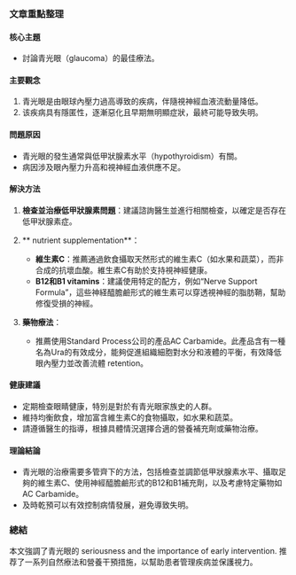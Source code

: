 ### 文章重點整理

#### 核心主題
- 討論青光眼（glaucoma）的最佳療法。

#### 主要觀念
1. 青光眼是由眼球內壓力過高導致的疾病，伴隨視神經血液流動量降低。
2. 该疾病具有隱匿性，逐漸惡化且早期無明顯症狀，最終可能导致失明。

#### 問題原因
- 青光眼的發生通常與低甲狀腺素水平（hypothyroidism）有關。
- 病因涉及眼內壓力升高和視神經血液供應不足。

#### 解決方法
1. **檢查並治療低甲狀腺素問題**：建議諮詢醫生並進行相關檢查，以確定是否存在低甲狀腺素症。
2. ** nutrient supplementation**：
   - **維生素C**：推薦通過飲食攝取天然形式的維生素C（如水果和蔬菜），而非合成的抗壞血酸。維生素C有助於支持視神經健康。
   - **B12和B1 vitamins**：建議使用特定的配方，例如“Nerve Support Formula”，這些神経醯膽鹼形式的維生素可以穿透視神經的脂肪鞘，幫助修復受損的神經。

3. **藥物療法**：
   - 推薦使用Standard Process公司的產品AC Carbamide。此產品含有一種名為Ura的有效成分，能夠促進組織細胞對水分和液體的平衡，有效降低眼內壓力並改善流體 retention。

#### 健康建議
- 定期檢查眼睛健康，特別是對於有青光眼家族史的人群。
- 維持均衡飲食，增加富含維生素C的食物攝取，如水果和蔬菜。
- 請遵循醫生的指導，根據具體情況選擇合適的營養補充劑或藥物治療。

#### 理論結論
- 青光眼的治療需要多管齊下的方法，包括檢查並調節低甲狀腺素水平、攝取足夠的維生素C、使用神經醯膽鹼形式的B12和B1補充劑，以及考慮特定藥物如AC Carbamide。
- 及時乾預可以有效控制病情發展，避免導致失明。

### 總結
本文強調了青光眼的 seriousness and the importance of early intervention. 推荐了一系列自然療法和營養干預措施，以幫助患者管理疾病並保護視力。